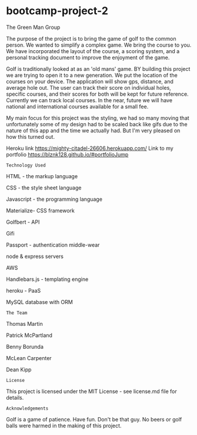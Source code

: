# bootcamp-project-2
The Green Man Group

The purpose of the project is to bring the game of golf to the common person. We wanted to simplify a complex game. We bring the course to you. We have incorporated the layout of the course, a scoring system, and a personal tracking document to improve the enjoyment of the game.

Golf is traditionally looked at as an 'old mans' game. BY building this project we are trying to open it to a new generation. We put the location of the courses on your device. The application will show gps, distance, and average hole out. The user can track their score on individual holes, specific courses, and their scores for both will be kept for future reference. Currently we can track local courses. In the near, future we will have national and international courses available for a small fee. 

My main focus for this project was the styling, we had so many moving that unfortunately some of my design had to be scaled back like gifs due to the nature of this app and the time we actually had. But I'm very pleased on how this turned out.

Heroku link  https://mighty-citadel-26606.herokuapp.com/
Link to my portfolio  https://blznk128.github.io/#portfolioJump

    Technology Used

HTML - the markup language

CSS - the style sheet language

Javascript - the programming language

Materialize- CSS framework

Golfbert - API

Gifi

Passport - authentication middle-wear

node & express servers

AWS

Handlebars.js - templating engine

heroku - PaaS

MySQL database with ORM

    The Team

Thomas Martin

Patrick McPartland

Benny Borunda

McLean Carpenter

Dean Kipp

    License
    
This project is licensed under the MIT License - see license.md file for details. 

    Acknowledgements
    
Golf is a game of patience. Have fun. Don't be that guy. No beers or golf balls were harmed in the making of this project.









